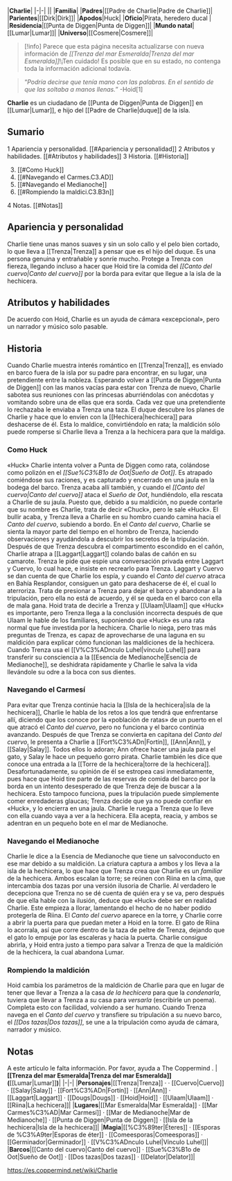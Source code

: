 

|**Charlie**|
|-|-|
||
|**Familia**|
|**Padres**|[[Padre de Charlie\|Padre de Charlie]]|
|**Parientes**|[[Dirk\|Dirk]]|
|**Apodos**|Huck|
|**Oficio**|Pirata, heredero ducal |
|**Residencia**|[[Punta de Diggen\|Punta de Diggen]]|
|**Mundo natal**|[[Lumar\|Lumar]]|
|**Universo**|[[Cosmere\|Cosmere]]|

> [!info] Parece que esta página necesita actualizarse con nueva información de *[[Trenza del mar Esmeralda\|Trenza del mar Esmeralda]]*!¡Ten cuidado! Es posible que en su estado, no contenga toda la información adicional todavía.

>“*Podría decirse que tenía mano con las palabras. En el sentido de que las soltaba a manos llenas.*”
\-Hoid[1]


**Charlie** es un ciudadano de [[Punta de Diggen\|Punta de Diggen]] en [[Lumar\|Lumar]], e hijo del [[Padre de Charlie\|duque]] de la isla.

## Sumario

1 Apariencia y personalidad. [[#Apariencia y personalidad]] 
2 Atributos y habilidades. [[#Atributos y habilidades]] 
3 Historia. [[#Historia]] 

3. [[#Como Huck]] 
3. [[#Navegando el Carmes.C3.AD]] 
3. [[#Navegando el Medianoche]] 
3. [[#Rompiendo la maldici.C3.B3n]] 


4 Notas. [[#Notas]] 


## Apariencia y personalidad
Charlie tiene unas manos suaves y sin un solo callo y el pelo bien cortado, lo que lleva a [[Trenza\|Trenza]] a pensar que es el hijo del duque. Es una persona genuina y entrañable y sonríe mucho. Protege a Trenza con fiereza, llegando incluso a hacer que Hoid tire la comida del *[[Canto del cuervo\|Canto del cuervo]]* por la borda para evitar que llegue a la isla de la hechicera.

## Atributos y habilidades
De acuerdo con Hoid, Charlie es un ayuda de cámara «excepcional», pero un narrador y músico solo pasable.

## Historia
Cuando Charlie muestra interés romántico en [[Trenza\|Trenza]], es enviado en barco fuera de la isla por su padre para encontrar, en su lugar, una pretendiente entre la nobleza. Esperando volver a [[Punta de Diggen\|Punta de Diggen]] con las manos vacías para estar con Trenza de nuevo, Charlie sabotea sus reuniones con las princesas aburriéndolas con anécdotas y vomitando sobre una de ellas que era sorda. Cada vez que una pretendiente lo rechazaba le enviaba a Trenza una taza. El duque descubre los planes de Charlie y hace que lo envíen con la [[Hechicera\|hechicera]] para deshacerse de él. Esta lo maldice, convirtiéndolo en rata; la maldición sólo puede romperse si Charlie lleva a Trenza a la hechicera para que la maldiga.

### Como Huck
  «Huck»
Charlie intenta volver a Punta de Diggen como rata, colándose como polizón en el *[[Sue%C3%B1o de Oot\|Sueño de Oot]]*. Es atrapado comiéndose sus raciones, y es capturado y encerrado en una jaula en la bodega del barco. Trenza acaba allí también, y cuando el *[[Canto del cuervo\|Canto del cuervo]]* ataca el *Sueño de Oot*, hundiéndolo, ella rescata a Charlie de su jaula. Puesto que, debido a su maldición, no puede contarle que su nombre es Charlie, trata de decir «Chuck», pero le sale «Huck». El bullir acaba, y Trenza lleva a Charlie en su hombro cuando camina hacia el *Canto del cuervo*, subiendo a bordo.
En el *Canto del cuervo*, Charlie se sienta la mayor parte del tiempo en el hombro de Trenza, haciendo observaciones y ayudándola a descubrir los secretos de la tripulación. Después de que Trenza descubra el compartimento escondido en el cañón, Charlie atrapa a [[Laggart\|Laggart]] colando balas de cañón en su camarote. Trenza le pide que espíe una conversación privada entre Laggart y Cuervo, lo cual hace, e insiste en recrearlo para Trenza. Laggart y Cuervo se dan cuenta de que Charlie los espía, y cuando el *Canto del cuervo* atraca en Bahía Resplandor, consiguen un gato para deshacerse de él, el cual lo aterroriza. Trata de presionar a Trenza para dejar el barco y abandonar a la tripulación, pero ella no está de acuerdo, y él se queda en el barco con ella de mala gana.
Hoid trata de decirle a Trenza y [[Ulaam\|Ulaam]] que «Huck» es importante, pero Trenza llega a la conclusión incorrecta después de que Ulaam le hable de los familiares, suponiendo que «Huck» es una rata normal que fue investida por la hechicera. Charlie lo niega, pero tras más preguntas de Trenza, es capaz de aprovecharse de una laguna en su maldición para explicar cómo funcionan las maldiciones de la hechicera.
Cuando Trenza usa el [[V%C3%ADnculo Luhel\|vínculo Luhel]] para transferir su consciencia a la [[Esencia de Medianoche\|Esencia de Medianoche]], se deshidrata rápidamente y Charlie le salva la vida llevándole su odre a la boca con sus dientes.

### Navegando el Carmesí
Para evitar que Trenza continúe hacia la [[Isla de la hechicera\|isla de la hechicera]], Charlie le habla de los retos a los que tendrá que enfrentarse allí, diciendo que los conoce por la «población de ratas» de un puerto en el que atracó el *Canto del cuervo*, pero no funciona y el barco continúa avanzando.
Después de que Trenza se convierta en capitana del *Canto del cuervo*, le presenta a Charlie a [[Fort%C3%ADn\|Fortín]], [[Ann\|Ann]], y [[Salay\|Salay]]. Todos ellos lo adoran; Ann ofrece hacer una jaula para el gato, y Salay le hace un pequeño gorro pirata. Charlie también les dice que conoce una entrada a la [[Torre de la hechicera\|torre de la hechicera]]. Desafortunadamente, su opinión de él se estropea casi inmediatamente, pues hace que Hoid tire parte de las reservas de comida del barco por la borda en un intento desesperado de que Trenza deje de buscar a la hechicera. Esto tampoco funciona, pues la tripulación puede simplemente comer enredaderas glaucas; Trenza decide que ya no puede confiar en «Huck», y lo encierra en una jaula.
Charlie le ruega a Trenza que lo lleve con ella cuando vaya a ver a la hechicera. Ella acepta, reacia, y ambos se adentran en un pequeño bote en el mar de Medianoche.

### Navegando el Medianoche
Charlie le dice a la Esencia de Medianoche que tiene un salvoconducto en ese mar debido a su maldición. La criatura captura a ambos y los lleva a la isla de la hechicera, lo que hace que Trenza crea que Charlie es un *familiar* de la hechicera.
Ambos escalan la torre; se reúnen con Riina en la cima, que intercambia dos tazas por una versión ilusoria de Charlie. Al verdadero le decepciona que Trenza no se dé cuenta de quién era y se va, pero después de que ella hable con la ilusión, deduce que «Huck» debe ser en realidad Charlie. Este empieza a llorar, lamentando el hecho de no haber podido protegerla de Riina.
El *Canto del cuervo* aparece en la torre, y Charlie corre a abrir la puerta para que puedan meter a Hoid en la torre. El gato de Riina lo acorrala, así que corre dentro de la taza de peltre de Trenza, dejando que el gato lo empuje por las escaleras y hacia la puerta. Charlie consigue abrirla, y Hoid entra justo a tiempo para salvar a Trenza de que la maldición de la hechicera, la cual abandona Lumar.

### Rompiendo la maldición
Hoid cambia los parámetros de la maldición de Charlie para que en lugar de tener que llevar a Trenza a la casa *de la hechicera* para que la *condenarla*, tuviera que llevar a Trenza a *su* casa para *versarla* (escribirle un poema). Completa esto con facilidad, volviendo a ser humano. Cuando Trenza navega en el *Canto del cuervo* y transfiere su tripulación a su nuevo barco, el *[[Dos tazas\|Dos tazas]]*, se une a la tripulación como ayuda de cámara, narrador y músico.

## Notas

A este artículo le falta información. Por favor, ayuda a The Coppermind .
|**[[Trenza del mar Esmeralda\|Trenza del mar Esmeralda]] (**[[Lumar\|Lumar]]**)**|
|-|-|
|**Personajes**|[[Trenza\|Trenza]] ·  · [[Cuervo\|Cuervo]] · [[Salay\|Salay]] · [[Fort%C3%ADn\|Fortín]] · [[Ann\|Ann]] · [[Laggart\|Laggart]] · [[Dougs\|Dougs]] · [[Hoid\|Hoid]] · [[Ulaam\|Ulaam]] · [[Riina\|La hechicera]]|
|**Lugares**|[[Mar Esmeralda\|Mar Esmeralda]] · [[Mar Carmes%C3%AD\|Mar Carmesí]] · [[Mar de Medianoche\|Mar de Medianoche]] · [[Punta de Diggen\|Punta de Diggen]] · [[Isla de la hechicera\|Isla de la hechicera]]|
|**Magia**|[[%C3%89ter\|Éteres]] · [[Esporas de %C3%A9ter\|Esporas de éter]] · [[Comeesporas\|Comeesporas]] · [[Germinador\|Germinador]] · [[V%C3%ADnculo Luhel\|Vínculo Luhel]]|
|**Barcos**|[[Canto del cuervo\|Canto del cuervo]] · [[Sue%C3%B1o de Oot\|Sueño de Oot]] · [[Dos tazas\|Dos tazas]] · [[Delator\|Delator]]|



https://es.coppermind.net/wiki/Charlie